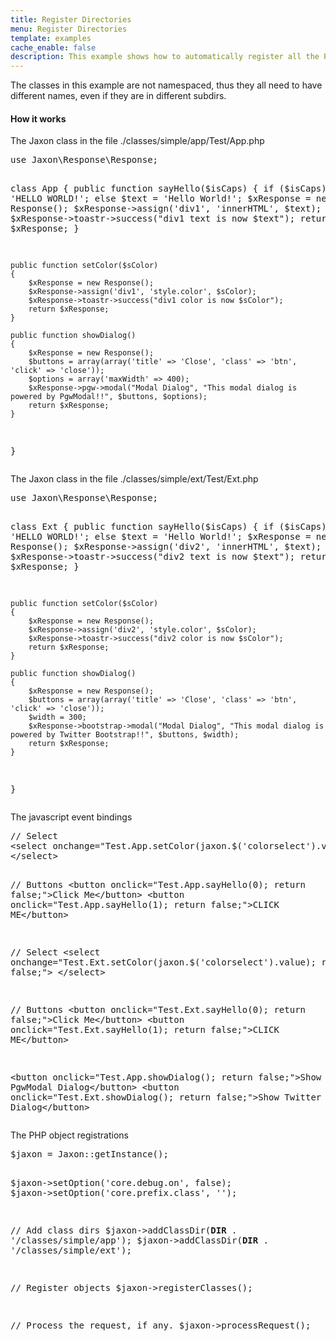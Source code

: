 ```yaml
---
title: Register Directories
menu: Register Directories
template: examples
cache_enable: false
description: This example shows how to automatically register all the PHP classes in a set of directories.
---
```


The classes in this example are not namespaced, thus they all need to have different names, even if they are in different subdirs.

<div class="row">
    <div class="col-sm-12">
        <h4 class="page-header">How it works</h4>
<p>The Jaxon class in the file ./classes/simple/app/Test/App.php</p>
<pre>
use Jaxon\Response\Response;

class App
{
    public function sayHello($isCaps)
    {
        if ($isCaps)
            $text = 'HELLO WORLD!';
        else
            $text = 'Hello World!';
        $xResponse = new Response();
        $xResponse->assign('div1', 'innerHTML', $text);
        $xResponse->toastr->success("div1 text is now $text");
        return $xResponse;
    }

    public function setColor($sColor)
    {
        $xResponse = new Response();
        $xResponse->assign('div1', 'style.color', $sColor);
        $xResponse->toastr->success("div1 color is now $sColor");
        return $xResponse;
    }

    public function showDialog()
    {
        $xResponse = new Response();
        $buttons = array(array('title' => 'Close', 'class' => 'btn', 'click' => 'close'));
        $options = array('maxWidth' => 400);
        $xResponse->pgw->modal("Modal Dialog", "This modal dialog is powered by PgwModal!!", $buttons, $options);
        return $xResponse;
    }
}
</pre>

<p>The Jaxon class in the file ./classes/simple/ext/Test/Ext.php</p>
<pre>
use Jaxon\Response\Response;

class Ext
{
    public function sayHello($isCaps)
    {
        if ($isCaps)
            $text = 'HELLO WORLD!';
        else
            $text = 'Hello World!';
        $xResponse = new Response();
        $xResponse->assign('div2', 'innerHTML', $text);
        $xResponse->toastr->success("div2 text is now $text");
        return $xResponse;
    }

    public function setColor($sColor)
    {
        $xResponse = new Response();
        $xResponse->assign('div2', 'style.color', $sColor);
        $xResponse->toastr->success("div2 color is now $sColor");
        return $xResponse;
    }

    public function showDialog()
    {
        $xResponse = new Response();
        $buttons = array(array('title' => 'Close', 'class' => 'btn', 'click' => 'close'));
        $width = 300;
        $xResponse->bootstrap->modal("Modal Dialog", "This modal dialog is powered by Twitter Bootstrap!!", $buttons, $width);
        return $xResponse;
    }
}
</pre>

<p>The javascript event bindings</p>
<pre>
// Select
&lt;select onchange="Test.App.setColor(jaxon.$('colorselect').value); return false;"&gt;
&lt;/select&gt;

// Buttons
&lt;button onclick="Test.App.sayHello(0); return false;"&gt;Click Me&lt;/button&gt;
&lt;button onclick="Test.App.sayHello(1); return false;"&gt;CLICK ME&lt;/button&gt;

// Select
&lt;select onchange="Test.Ext.setColor(jaxon.$('colorselect').value); return false;"&gt;
&lt;/select&gt;

// Buttons
&lt;button onclick="Test.Ext.sayHello(0); return false;"&gt;Click Me&lt;/button&gt;
&lt;button onclick="Test.Ext.sayHello(1); return false;"&gt;CLICK ME&lt;/button&gt;

&lt;button onclick="Test.App.showDialog(); return false;"&gt;Show PgwModal Dialog&lt;/button&gt;
&lt;button onclick="Test.Ext.showDialog(); return false;"&gt;Show Twitter Bootstrap Dialog&lt;/button&gt;
</pre>

<p>The PHP object registrations</p>
<pre>
$jaxon = Jaxon::getInstance();

$jaxon->setOption('core.debug.on', false);
$jaxon->setOption('core.prefix.class', '');

// Add class dirs
$jaxon->addClassDir(__DIR__ . '/classes/simple/app');
$jaxon->addClassDir(__DIR__ . '/classes/simple/ext');

// Register objects
$jaxon->registerClasses();

// Process the request, if any.
$jaxon->processRequest();
</pre>
    </div>
</div>
